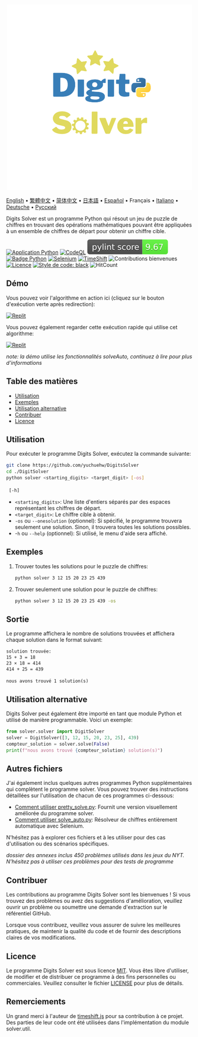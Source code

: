 <p align="center">
    <picture>
      <img 
        src="https://raw.githubusercontent.com/yuchuehw/DigitsSolver/main/new_logo.png" 
        alt="Icône Digits Solver"
        width="500"
       />
    </picture>
<p>

[English](README.md)
 • [繁體中文](README_zh-TW.md)
 • [简体中文](README_zh-CN.md)
 • [日本語](README_ja.md)
 • [Español](README_es.md)
 • Français
 • [Italiano](README_it.md)
 • [Deutsche](README_de.md)
 • [Русский](README_ru.md)


Digits Solver est un programme Python qui résout un jeu de puzzle de chiffres en trouvant des opérations mathématiques pouvant être appliquées à un ensemble de chiffres de départ pour obtenir un chiffre cible.

[![Application Python](https://github.com/yuchuehw/DigitsSolver/actions/workflows/python-app.yml/badge.svg)](https://github.com/yuchuehw/DigitsSolver/actions/workflows/python-app.yml)
[![CodeQL](https://github.com/yuchuehw/DigitsSolver/actions/workflows/github-code-scanning/codeql/badge.svg)](https://github.com/yuchuehw/DigitsSolver/actions/workflows/github-code-scanning/codeql)
[![Score PyLint](https://raw.githubusercontent.com/yuchuehw/DigitsSolver/main/pylint_badge.svg)](pylint.out)
<br>
[![Badge Python](https://img.shields.io/badge/Python-3776AB?style=flat&for-the-badge&logo=python&logoColor=white)](https://www.python.org/)
[![Selenium](https://img.shields.io/badge/Selenium-grey.svg?style=flat&logo=selenium)](https://www.selenium.dev/)
[![TimeShift](https://img.shields.io/badge/TimeShift.js-grey.svg?style=flat&logo=javascript)](https://github.com/plaa/TimeShift-js)
![Contributions bienvenues](https://img.shields.io/badge/contributions-welcome-brightgreen.svg?style=flat&color=pink)
[![Licence](https://img.shields.io/github/license/yuchuehw/DigitsSolver?style=flat&color=yellow)](LICENSE.md)
[![Style de code: black](https://img.shields.io/badge/code%20style-black-000000.svg)](https://github.com/psf/black)
![HitCount](https://hits.dwyl.com/yuchuehw/DigitsSolver.svg?style=flat)

## Démo
Vous pouvez voir l'algorithme en action ici (cliquez sur le bouton d'exécution verte après redirection):

[![Replit](https://img.shields.io/badge/DEMO-REPL.IT-purple.svg?style=flat&logo=replit)](https://replit.com/@yuchuehw/DigitsSolver)

Vous pouvez également regarder cette exécution rapide qui utilise cet algorithme:

[![Replit](https://img.shields.io/badge/DEMO-YOUTUBE-purple.svg?style=flat&logo=youtube)](https://www.youtube.com/watch?v=se2OdZnEHHA)

*note: la démo utilise les fonctionnalités solveAuto, continuez à lire pour plus d'informations*
## Table des matières
- [Utilisation](#utilisation)
- [Exemples](#exemples)
- [Utilisation alternative](#utilisation-alternative)
- [Contribuer](#contribuer)
- [Licence](#licence)


## Utilisation

Pour exécuter le programme Digits Solver, exécutez la commande suivante:

```bash
git clone https://github.com/yuchuehw/DigitsSolver
cd ./DigitSolver
python solver <starting_digits> <target_digit> [-os]

 [-h]
```

- `<starting_digits>`: Une liste d'entiers séparés par des espaces représentant les chiffres de départ.
- `<target_digit>`: Le chiffre cible à obtenir.
- `-os` ou `--onesolution` (optionnel): Si spécifié, le programme trouvera seulement une solution. Sinon, il trouvera toutes les solutions possibles.
- -`h` ou `--help` (optionnel): Si utilisé, le menu d'aide sera affiché.

## Exemples

1. Trouver toutes les solutions pour le puzzle de chiffres:
   ```bash
   python solver 3 12 15 20 23 25 439
   ```

2. Trouver seulement une solution pour le puzzle de chiffres:
   ```bash
   python solver 3 12 15 20 23 25 439 -os
   ```

## Sortie

Le programme affichera le nombre de solutions trouvées et affichera chaque solution dans le format suivant:

```
solution trouvée:
15 + 3 = 18
23 × 18 = 414
414 + 25 = 439

nous avons trouvé 1 solution(s)
```

## Utilisation alternative
Digits Solver peut également être importé en tant que module Python et utilisé de manière programmable. Voici un exemple:
```python
from solver.solver import DigitSolver
solver = DigitSolver([3, 12, 15, 20, 23, 25], 439)
compteur_solution = solver.solve(False)
print(f"nous avons trouvé {compteur_solution} solution(s)")
```
## Autres fichiers

J'ai également inclus quelques autres programmes Python supplémentaires qui complètent le programme solver. Vous pouvez trouver des instructions détaillées sur l'utilisation de chacun de ces programmes ci-dessous:

- [Comment utiliser pretty_solve.py](reference/prettySolve.md): Fournit une version visuellement améliorée du programme solver.
- [Comment utiliser solve_auto.py](reference/solveAuto.md): Résolveur de chiffres entièrement automatique avec Selenium.

N'hésitez pas à explorer ces fichiers et à les utiliser pour des cas d'utilisation ou des scénarios spécifiques.

*dossier des annexes inclus 450 problèmes utilisés dans les jeux du NYT. N'hésitez pas à utiliser ces problèmes pour des tests de programme*

## Contribuer

Les contributions au programme Digits Solver sont les bienvenues ! Si vous trouvez des problèmes ou avez des suggestions d'amélioration, veuillez ouvrir un problème ou soumettre une demande d'extraction sur le référentiel GitHub.

Lorsque vous contribuez, veuillez vous assurer de suivre les meilleures pratiques, de maintenir la qualité du code et de fournir des descriptions claires de vos modifications.

## Licence

Le programme Digits Solver est sous licence [MIT](https://choosealicense.com/licenses/mit/). Vous êtes libre d'utiliser, de modifier et de distribuer ce programme à des fins personnelles ou commerciales. Veuillez consulter le fichier [LICENSE](LICENSE.md) pour plus de détails.

## Remerciements

Un grand merci à l'auteur de [timeshift.js](https://github.com/plaa/TimeShift-js) pour sa contribution à ce projet. Des parties de leur code ont été utilisées dans l'implémentation du module solver.util.

